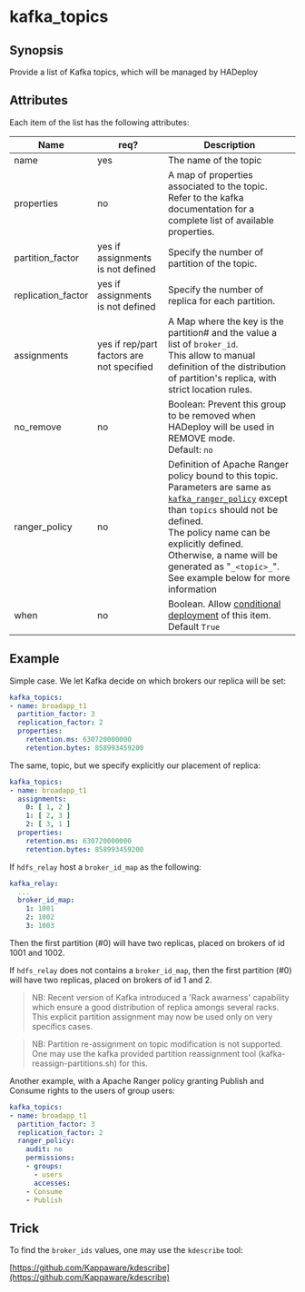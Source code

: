 # kafka_topics

## Synopsis

Provide a list of Kafka topics, which will be managed by HADeploy

## Attributes

Each item of the list has the following attributes:

Name | req? |	Description
--- | --- | ---
name|yes|The name of the topic
properties|no|A map of properties associated to the topic. Refer to the kafka documentation for a complete list of available properties.
partition_factor|yes if assignments is not defined|Specify the number of partition of the topic.
replication_factor|yes if assignments is not defined|Specify the number of replica for each partition.
assignments|yes if rep/part factors are not specified|A Map where the key is the partition# and the value a list of `broker_id`.<br>This allow to manual definition of the distribution of partition's replica, with strict location rules.
no_remove|no|Boolean: Prevent this group to be removed when HADeploy will be used in REMOVE mode.<br>Default: `no`
ranger_policy|no|Definition of Apache Ranger policy bound to this topic. Parameters are same as [`kafka_ranger_policy`](../ranger/kafka_ranger_policies) except than `topics` should not be defined.<br>The policy name can be explicitly defined. Otherwise, a name will be generated as "`_<topic>_`".<br>See example below for more information
when|no|Boolean. Allow [conditional deployment](../../more/conditional_deployment) of this item.<br>Default `True` 

## Example

Simple case. We let Kafka decide on which brokers our replica will be set:
```yaml
kafka_topics:
- name: broadapp_t1
  partition_factor: 3
  replication_factor: 2
  properties:
    retention.ms: 630720000000
    retention.bytes: 858993459200
```
The same, topic, but we specify explicitly our placement of replica:
```yaml
kafka_topics:
- name: broadapp_t1
  assignments:
    0: [ 1, 2 ]
    1: [ 2, 3 ]
    2: [ 3, 1 ]
  properties:
    retention.ms: 630720000000
    retention.bytes: 858993459200
```
If `hdfs_relay` host a `broker_id_map` as the following:
```yaml
kafka_relay:
  ...
  broker_id_map:
    1: 1001
    2: 1002
    3: 1003
```
Then the first partition (#0) will have two replicas, placed on brokers of id 1001 and 1002.

If `hdfs_relay` does not contains a `broker_id_map`, then the first partition (#0) will have two replicas, placed on brokers of id 1 and 2. 

> NB: Recent version of Kafka introduced a 'Rack awarness' capability which ensure a good distribution of replica amongs several racks. This explicit partition assignment may now be used only on very specifics cases.

> NB: Partition re-assignment on topic modification is not supported. One may use the kafka provided partition reassignment tool (kafka-reassign-partitions.sh) for this.
 
Another example, with a Apache Ranger policy granting Publish and Consume rights to the users of group users:
```yaml
kafka_topics:
- name: broadapp_t1
  partition_factor: 3
  replication_factor: 2
  ranger_policy:
    audit: no
    permissions:
    - groups:
      - users
      accesses:
    - Consume
    - Publish
```

## Trick

To find the `broker_ids` values, one may use the `kdescribe` tool:

[https://github.com/Kappaware/kdescribe](https://github.com/Kappaware/kdescribe)
 
